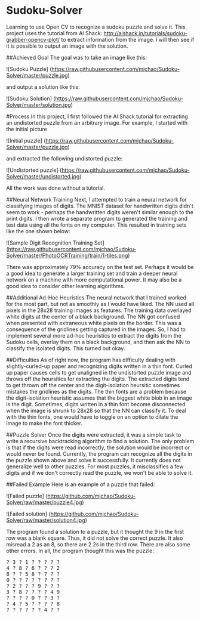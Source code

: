 # Sudoku-Solver
Learning to use Open CV to recognize a sudoku puzzle and solve it. This project uses the tutorial from AI Shack: http://aishack.in/tutorials/sudoku-grabber-opencv-plot/ to extract information from the image. I will then see if it is possible to output an image with the solution.

##Achieved Goal
The goal was to take an image like this:

![Sudoku Puzzle] 
(https://raw.githubusercontent.com/mjchao/Sudoku-Solver/master/puzzle.jpg)

and output a solution like this:

![Sudoku Solution]
(https://raw.githubusercontent.com/mjchao/Sudoku-Solver/master/solution.jpg)

#Process
In this project, I first followed the AI Shack tutorial for extracting an undistorted puzzle from an arbitrary image. For example, I started with the initial picture

![Initial puzzle]
(https://raw.githubusercontent.com/mjchao/Sudoku-Solver/master/puzzle.jpg)

and extracted the following undistorted puzzle:

![Undistorted puzzle]
(https://raw.githubusercontent.com/mjchao/Sudoku-Solver/master/undistorted.jpg)

All the work was done without a tutorial. 

##Neural Network Training
Next, I attempted to train a neural network for classifying images of digits. The MNIST dataset for handwritten digits didn't seem to work - perhaps the handwritten digits weren't similar enough to the print digits. I then wrote a separate program to generated the training and test data using all the fonts on my computer. This resulted in training sets like the one shown below:

![Sample Digit Recognition Training Set]
(https://raw.githubusercontent.com/mjchao/Sudoku-Solver/master/PhotoOCRTraining/train/1-tiles.png)

There was approximately 79% accuracy on the test set. Perhaps it would be a good idea to generate a larger training set and train a deeper neural network on a machine with more computational power. It may also be a good idea to consider other learning algorithms.

##Additional Ad-Hoc Heuristics
The neural network that I trained worked for the most part, but not as smoothly as I would have liked. The NN used all pixels in the 28x28 training images as features. The training data overlayed white digits at the center of a black background. The NN got confused when presented with extraneous white pixels on the border. This was a consequence of the gridlines getting captured in the images. So, I had to implement several more ad-hoc heuristics to extract the digits from the Sudoku cells, overlay them on a black background, and then ask the NN to classify the isolated digits. This turned out okay.

##Difficulties
As of right now, the program has difficulty dealing with slightly-curled-up paper and recognizing digits written in a thin font. Curled up paper causes cells to get unaligned in the undistorted puzzle image and throws off the heursitics for extracting the digits. The extracted digits tend to get thrown off the center and the digit-isolation heursitic sometimes mistakes the gridlines as the digits. The thin fonts are a problem because the digit-isolation heuristic assumes that the biggest white blob in an image is the digit. Sometimes, digits written in a thin font become disconnected when the image is shrunk to 28x28 so that the NN can classify it. To deal with the thin fonts, one would have to toggle on an option to dilate the image to make the font thicker.

##Puzzle Solver
Once the digits were extracted, it was a simple task to write a recursive backtracking algorithm to find a solution. The only problem is that if the digits were read incorrectly, the solution would be incorrect or would never be found. Currently, the program can recognize all the digits in the puzzle shown above and solve it successfully. It currently does not generalize well to other puzzles. For most puzzles, it misclassifies a few digits and if we don't correctly read the puzzle, we won't be able to solve it.

##Failed Example
Here is an example of a puzzle that failed:

![Failed puzzle]
(https://github.com/mjchao/Sudoku-Solver/raw/master/puzzle4.jpg)

![Failed solution]
(https://github.com/mjchao/Sudoku-Solver/raw/master/solution4.jpg)

The program found a solution to a puzzle, but it thought the 9 in the first row was a blank square. Thus, it did not solve the correct puzzle. It also misread a 2 as an 8, so there are 2 2s in the third row. There are also some other errors. In all, the program thought this was the puzzle:

<pre>
? 3 ? 1 ? ? ? ? ? 
4 ? 8 ? 6 ? ? ? 2 
8 ? ? 5 8 ? 7 ? ? 
0 ? ? ? ? ? ? ? ? 
? 2 ? ? ? 9 ? ? ? 
3 ? 8 ? ? ? ? 4 9 
? ? ? ? 0 ? ? 3 ? 
? 4 ? 5 ? ? ? ? 8 
? ? ? ? ? ? 4 ? ? 
</pre>
